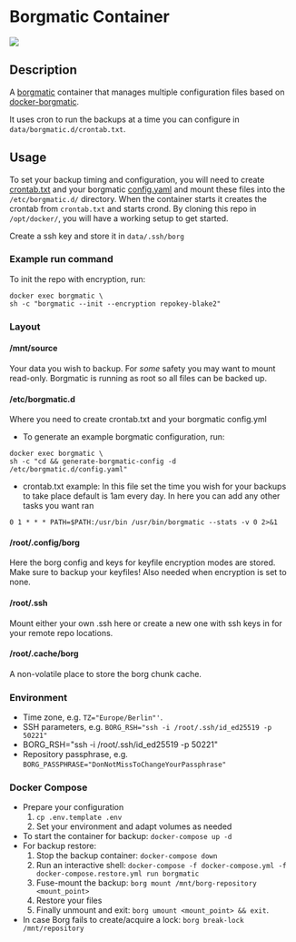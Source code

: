 # Borgmatic Container

<img src="https://github.com/witten/borgmatic/raw/master/docs/static/borgmatic.png" />

## Description

A [borgmatic](https://github.com/witten/borgmatic) container that manages multiple configuration files based on [docker-borgmatic](https://github.com/b3vis/docker-borgmatic).

It uses cron to run the backups at a time you can configure in `data/borgmatic.d/crontab.txt`.

## Usage

To set your backup timing and configuration, you will need to create [crontab.txt](data/borgmatic.d/crontab.txt) and your borgmatic [config.yaml](data/borgmatic.d/config.yaml) and mount these files into the `/etc/borgmatic.d/` directory. When the container starts it creates the crontab from `crontab.txt` and starts crond. By cloning this repo in `/opt/docker/`, you will have a working setup to get started.

Create a ssh key and store it in `data/.ssh/borg`

### Example run command

To init the repo with encryption, run:

```
docker exec borgmatic \
sh -c "borgmatic --init --encryption repokey-blake2"
```

### Layout

#### /mnt/source

Your data you wish to backup. For _some_ safety you may want to mount read-only. Borgmatic is running as root so all files can be backed up.

#### /etc/borgmatic.d

Where you need to create crontab.txt and your borgmatic config.yml

- To generate an example borgmatic configuration, run:

```
docker exec borgmatic \
sh -c "cd && generate-borgmatic-config -d /etc/borgmatic.d/config.yaml"
```

- crontab.txt example: In this file set the time you wish for your backups to take place default is 1am every day. In here you can add any other tasks you want ran

```
0 1 * * * PATH=$PATH:/usr/bin /usr/bin/borgmatic --stats -v 0 2>&1
```

#### /root/.config/borg

Here the borg config and keys for keyfile encryption modes are stored. Make sure to backup your keyfiles! Also needed when encryption is set to none.

#### /root/.ssh

Mount either your own .ssh here or create a new one with ssh keys in for your remote repo locations.

#### /root/.cache/borg

A non-volatile place to store the borg chunk cache.

### Environment

- Time zone, e.g. `TZ="Europe/Berlin"'`.
- SSH parameters, e.g. `BORG_RSH="ssh -i /root/.ssh/id_ed25519 -p 50221"`
- BORG_RSH="ssh -i /root/.ssh/id_ed25519 -p 50221"
- Repository passphrase, e.g. `BORG_PASSPHRASE="DonNotMissToChangeYourPassphrase"`

### Docker Compose

- Prepare your configuration
  1. `cp .env.template .env`
  2. Set your environment and adapt volumes as needed
- To start the container for backup: `docker-compose up -d`
- For backup restore:
  1. Stop the backup container: `docker-compose down`
  2. Run an interactive shell: `docker-compose -f docker-compose.yml -f docker-compose.restore.yml run borgmatic`
  3. Fuse-mount the backup: `borg mount /mnt/borg-repository <mount_point>`
  4. Restore your files
  5. Finally unmount and exit: `borg umount <mount_point> && exit`.
- In case Borg fails to create/acquire a lock: `borg break-lock /mnt/repository`
